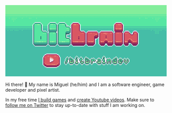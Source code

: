 ![banner](https://github.com/bitbrain/bitbrain/blob/master/bitbrain-logo.gif)

Hi there! 🖖 My name is Miguel (he/him) and I am a software engineer, game developer and pixel artist.

In my free time [I build games](https://bitbrain.itch.io) and [create Youtube videos](https://youtube.com/bitbraindev). Make sure to [follow me on Twitter](https://twitter.com/bitbrain_) to stay up-to-date with stuff I am working on.

